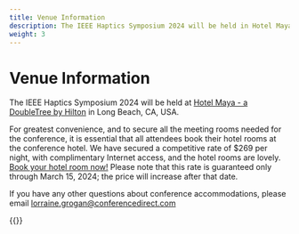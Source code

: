 ```yaml
---
title: Venue Information
description: The IEEE Haptics Symposium 2024 will be held in Hotel Maya - a DoubleTree by Hilton in Long Beach, CA, USA.
weight: 3
---
```

# Venue Information

The IEEE Haptics Symposium 2024 will be held at [Hotel Maya - a DoubleTree by Hilton](https://www.hotelmayalongbeach.com/) in Long Beach, CA, USA.

For greatest convenience, and to secure all the meeting rooms needed for the conference,  it is essential that all attendees book their hotel rooms at the conference hotel. We have secured a competitive rate of $269 per night, with complimentary Internet access, and the hotel rooms are lovely. [Book your hotel room now!](https://www.hilton.com/en/book/reservation/rooms/?ctyhocn=LGBMYDT&arrivalDate=2024-04-06&departureDate=2024-04-11&groupCode=CDT90H&room1NumAdults=1&cid=OM%2CWW%2CHILTONLINK%2CEN%2CDirectLink) Please note that this rate is guaranteed only through March 15, 2024; the price will increase after that date.

If you have any other questions about conference accommodations, please email [lorraine.grogan@conferencedirect.com](mailto:lorraine.grogan@conferencedirect.com)

{{<venueGoogleMap>}}